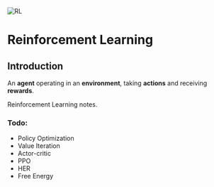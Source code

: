 <img class="article-image" src="/images/notes/ReinforcementLearning.png" alt="RL"> 

# Reinforcement Learning

## Introduction
An **agent** operating in an **environment**, taking **actions** and receiving **rewards**.

Reinforcement Learning notes. 

### Todo:

* Policy Optimization
* Value Iteration
* Actor-critic
* PPO
* HER
* Free Energy
